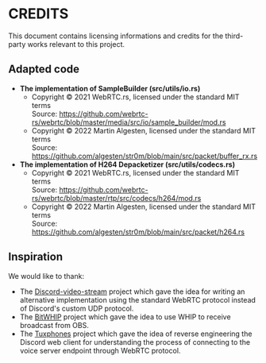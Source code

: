 # CREDITS

This document contains licensing informations and credits for the
third-party works relevant to this project.

## Adapted code

* **The implementation of SampleBuilder (src/utils/io.rs)**
  * Copyright © 2021 WebRTC.rs, licensed under the standard MIT terms  
    Source: https://github.com/webrtc-rs/webrtc/blob/master/media/src/io/sample_builder/mod.rs
  * Copyright © 2022 Martin Algesten, licensed under the standard MIT terms  
    Source: https://github.com/algesten/str0m/blob/main/src/packet/buffer_rx.rs
* **The implementation of H264 Depacketizer (src/utils/codecs.rs)**
  * Copyright © 2021 WebRTC.rs, licensed under the standard MIT terms  
    Source: https://github.com/webrtc-rs/webrtc/blob/master/rtp/src/codecs/h264/mod.rs
  * Copyright © 2022 Martin Algesten, licensed under the standard MIT terms  
    Source: https://github.com/algesten/str0m/blob/main/src/packet/h264.rs

## Inspiration

We would like to thank:

* The [Discord-video-stream][discord-video-stream-url] project which
  gave the idea for writing an alternative implementation using the
  standard WebRTC protocol instead of Discord's custom UDP protocol.
* The [BitWHIP][bitwhip-url] project which gave the idea to use WHIP to
  receive broadcast from OBS.
* The [Tuxphones][tuxphones-url] project which gave the idea of reverse
  engineering the Discord web client for understanding the process of
  connecting to the voice server endpoint through WebRTC protocol.

[discord-video-stream-url]: https://github.com/Discord-RE/Discord-video-stream
[bitwhip-url]: https://github.com/bitwhip/bitwhip
[tuxphones-url]: https://github.com/ImTheSquid/Tuxphones
